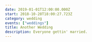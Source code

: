 ```yaml
---
date: 2019-01-01T12:00:00.000Z
start: 2018-10-28T18:00:27.723Z
category: wedding
events: ["weddings"]
title: Another Wedding
description: Everyone gettin' married.
---
```


